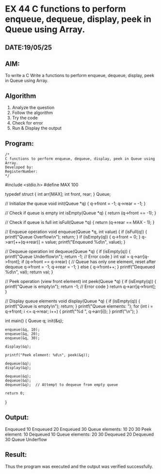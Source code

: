 # EX 44 C functions to perform enqueue, dequeue, display, peek in Queue using Array.
## DATE:19/05/25
## AIM:
To write a C Write a functions to perform enqueue, dequeue, display, peek in Queue using Array.

## Algorithm
1. Analyze the question
2. Follow the algorithm
3. Try the code
4.  Check for error
5. Run & Display the output

## Program:
```
/*
C functions to perform enqueue, dequeue, display, peek in Queue using Array.
Developed by: 
RegisterNumber:  
*/
```
#include <stdio.h>
#define MAX 100

typedef struct {
    int arr[MAX];
    int front, rear;
} Queue;

// Initialize the queue
void init(Queue *q) {
    q->front = -1;
    q->rear = -1;
}

// Check if queue is empty
int isEmpty(Queue *q) {
    return (q->front == -1);
}

// Check if queue is full
int isFull(Queue *q) {
    return (q->rear == MAX - 1);
}

// Enqueue operation
void enqueue(Queue *q, int value) {
    if (isFull(q)) {
        printf("Queue Overflow\n");
        return;
    }
    if (isEmpty(q)) {
        q->front = 0;
    }
    q->arr[++(q->rear)] = value;
    printf("Enqueued %d\n", value);
}

// Dequeue operation
int dequeue(Queue *q) {
    if (isEmpty(q)) {
        printf("Queue Underflow\n");
        return -1;  // Error code
    }
    int val = q->arr[q->front];
    if (q->front == q->rear) {
        // Queue has only one element, reset after dequeue
        q->front = -1;
        q->rear = -1;
    } else {
        q->front++;
    }
    printf("Dequeued %d\n", val);
    return val;
}

// Peek operation (view front element)
int peek(Queue *q) {
    if (isEmpty(q)) {
        printf("Queue is empty\n");
        return -1;  // Error code
    }
    return q->arr[q->front];
}

// Display queue elements
void display(Queue *q) {
    if (isEmpty(q)) {
        printf("Queue is empty\n");
        return;
    }
    printf("Queue elements: ");
    for (int i = q->front; i <= q->rear; i++) {
        printf("%d ", q->arr[i]);
    }
    printf("\n");
}

int main() {
    Queue q;
    init(&q);

    enqueue(&q, 10);
    enqueue(&q, 20);
    enqueue(&q, 30);

    display(&q);

    printf("Peek element: %d\n", peek(&q));

    dequeue(&q);
    display(&q);

    dequeue(&q);
    dequeue(&q);
    dequeue(&q);  // Attempt to dequeue from empty queue

    return 0;
}


## Output:
Enqueued 10
Enqueued 20
Enqueued 30
Queue elements: 10 20 30 
Peek element: 10
Dequeued 10
Queue elements: 20 30 
Dequeued 20
Dequeued 30
Queue Underflow



## Result:
Thus the program was executed and the output was verified successfully.
